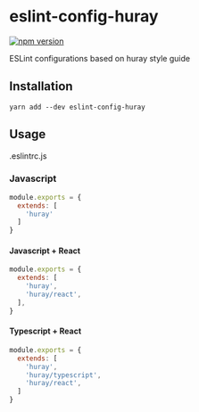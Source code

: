# eslint-config-huray
[![npm version](https://badge.fury.io/js/eslint-config-huray.svg)](https://badge.fury.io/js/eslint-config-huray)

ESLint configurations based on huray style guide

## Installation
```
yarn add --dev eslint-config-huray
```

## Usage
.eslintrc.js

### Javascript
```javascript
module.exports = {
  extends: [
    'huray'
  ]
}
```

#### Javascript + React
```js
module.exports = {
  extends: [
    'huray',
    'huray/react',
  ],
}
``` 


#### Typescript + React
```javascript
module.exports = {
  extends: [
    'huray',
    'huray/typescript',
    'huray/react',
  ]
}
```
